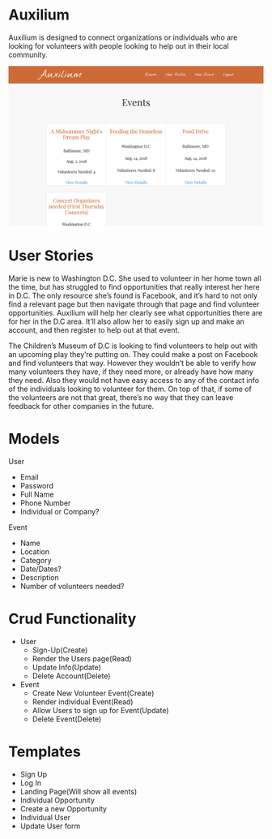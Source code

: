 # Auxilium 

Auxilium is designed to connect organizations or individuals who are looking for volunteers with people looking to help out in their local community.

![Auxilium Desktop Version](https://raw.githubusercontent.com/dlousa92/auxilium/master/auxilium_django/planning/img/desktopversion.png)

# User Stories

Marie is new to Washington D.C. She used to volunteer in her home town all the time, but has struggled to find opportunities	that really interest her here in D.C. The only resource she’s found is Facebook, and it’s hard to not only find a relevant page but then navigate through that page and find volunteer opportunities. Auxilium will help her clearly see what opportunities there are for her in the D.C area. It’ll also allow her to easily sign up and make an account, and then register to help out at that event.

The Children’s Museum of D.C is looking to find volunteers to help out with an upcoming play they’re putting on. They could make a post on Facebook and find volunteers that way. However they wouldn’t be able to verify how many volunteers they have, if they need more, or already have how many they need. Also they would not have easy access to any of the contact info of the individuals looking to volunteer for them. On top of that, if some of the volunteers are not that great, there’s no way that they can leave feedback for other companies in the future. 

# Models

User
- Email
- Password
- Full Name
- Phone Number
- Individual or Company?

Event
- Name
- Location
- Category
- Date/Dates?
- Description
- Number of volunteers needed?


# Crud Functionality

- User
    - Sign-Up(Create)
    - Render the Users page(Read)
    - Update Info(Update)
    - Delete Account(Delete)
- Event
    - Create New Volunteer Event(Create)
    - Render individual Event(Read)
    - Allow Users to sign up for Event(Update)
    - Delete Event(Delete)


# Templates

- Sign Up
- Log In
- Landing Page(Will show all events)
- Individual Opportunity
- Create a new Opportunity
- Individual User
- Update User form